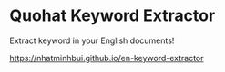 # Quohat Keyword Extractor

Extract keyword in your English documents!

https://nhatminhbui.github.io/en-keyword-extractor
